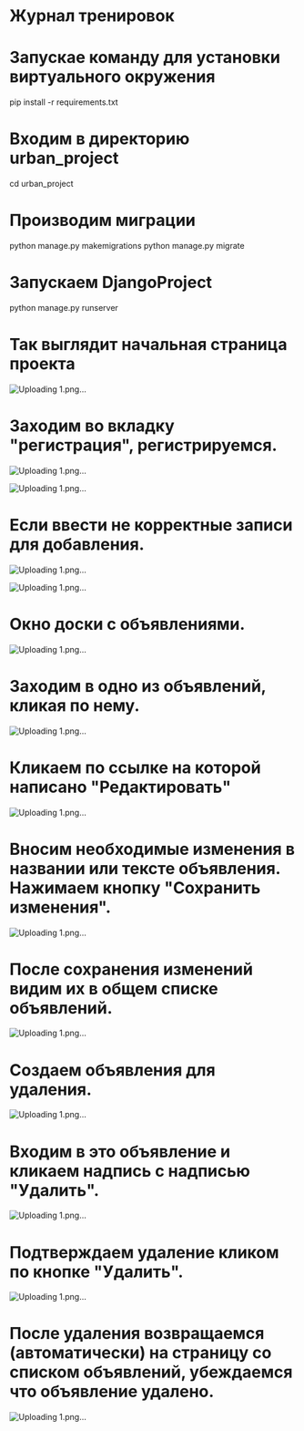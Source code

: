 # Журнал тренировок 

# Запускае команду для установки виртуального окружения
pip install -r requirements.txt
# Входим в директорию urban_project
cd urban_project
# Производим миграции
python manage.py makemigrations
python manage.py migrate
# Запускаем DjangoProject
python manage.py runserver

# Так выглядит начальная страница проекта

![Uploading 1.png…](https://github.com/SergeyTsVL/DjangoProject/blob/1.1/images/6.png)

# Заходим во вкладку "регистрация", регистрируемся.

![Uploading 1.png…](https://github.com/SergeyTsVL/DjangoProject/blob/1.1/images/7.png)

![Uploading 1.png…](https://github.com/SergeyTsVL/DjangoProject/blob/1.1/images/8.png)

# Если ввести не корректные записи для добавления.

![Uploading 1.png…](https://github.com/SergeyTsVL/DjangoProject/blob/1.1/images/9.png)

![Uploading 1.png…](https://github.com/SergeyTsVL/DjangoProject/blob/1.1/images/10.png)

# Окно доски с объявлениями.

![Uploading 1.png…](https://github.com/SergeyTsVL/DjangoProject/blob/1.1/images/1.png)

# Заходим в одно из объявлений, кликая по нему.

![Uploading 1.png…](https://github.com/SergeyTsVL/DjangoProject/blob/1.1/images/2.png)

# Кликаем по ссылке на которой написано "Редактировать"

![Uploading 1.png…](https://github.com/SergeyTsVL/DjangoProject/blob/1.1/images/9.png)

# Вносим необходимые изменения в названии или тексте объявления. Нажимаем кнопку "Сохранить изменения".

![Uploading 1.png…](https://github.com/SergeyTsVL/DjangoProject/blob/1.1/images/4.png)

# После сохранения изменений видим их в общем списке объявлений.

![Uploading 1.png…](https://github.com/SergeyTsVL/DjangoProject/blob/1.1/images/5.png)


# Создаем объявления для удаления.

![Uploading 1.png…](https://github.com/SergeyTsVL/DjangoProject/blob/1.1/images/11.png)

# Входим в это объявление и кликаем надпись с надписью "Удалить".

![Uploading 1.png…](https://github.com/SergeyTsVL/DjangoProject/blob/1.1/images/12.png)

# Подтверждаем удаление кликом по кнопке "Удалить".

![Uploading 1.png…](https://github.com/SergeyTsVL/DjangoProject/blob/1.1/images/13.png)

# После удаления возвращаемся (автоматически) на страницу со списком объявлений, убеждаемся что объявление удалено.

![Uploading 1.png…](https://github.com/SergeyTsVL/DjangoProject/blob/1.1/images/14.png)


